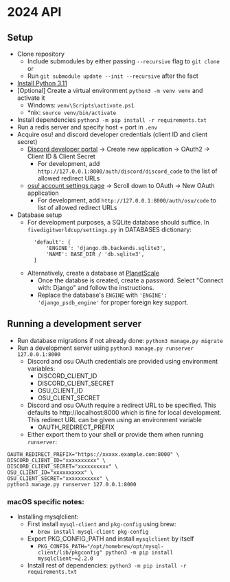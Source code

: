 # 2024 API

## Setup
- Clone repository
  - Include submodules by either passing `--recursive` flag to `git clone` or
  - Run `git submodule update --init --recursive` after the fact
- [Install Python 3.11](https://www.python.org/downloads/)
- [Optional] Create a virtual environment `python3 -m venv venv` and activate it
  - Windows: `venv\Scripts\activate.ps1`
  - *nix: `source venv/bin/activate`
- Install dependencies `python3 -m pip install -r requirements.txt`
- Run a redis server and specify host + port in `.env`
- Acquire osu! and discord developer credentials (client ID and client secret)
  - [Discord developer portal](https://discord.com/developers/applications) -> Create new application -> OAuth2 -> Client ID & Client Secret
    - For development, add `http://127.0.0.1:8000/auth/discord/discord_code` to the list of allowed redirect URLs
  - [osu! account settings page](https://osu.ppy.sh/home/account/edit) -> Scroll down to OAuth -> New OAuth application
    - For development, add `http://127.0.0.1:8000/auth/osu/code` to list of allowed redirect URLs
- Database setup
  - For development purposes, a SQLite database should suffice. In `fivedigitworldcup/settings.py` in DATABASES dictionary:
    ```
      'default': {
          'ENGINE': 'django.db.backends.sqlite3',
          'NAME': BASE_DIR / 'db.sqlite3',
      }
      ```
  - Alternatively, create a database at [PlanetScale](https://app.planetscale.com)
    - Once the databse is created, create a password. Select "Connect with: Django" and follow the instructions.
    - Replace the database's `ENGINE` with `'ENGINE': 'django_psdb_engine'` for proper foreign key support.

## Running a development server
- Run database migrations if not already done: `python3 manage.py migrate`
- Run a development server using `python3 manage.py runserver 127.0.0.1:8000`
  - Discord and osu OAuth credentials are provided using environment variables:
    - DISCORD_CLIENT_ID
    - DISCORD_CLIENT_SECRET
    - OSU_CLIENT_ID
    - OSU_CLIENT_SECRET
  - Discord and osu OAuth require a redirect URL to be specified. This defaults to http://localhost:8000 which is fine for local development. This redirect URL can be given using an environment variable
    - OAUTH_REDIRECT_PREFIX
  - Either export them to your shell or provide them when running `runserver`:
```
OAUTH_REDIRECT_PREFIX="https://xxxxx.example.com:8000" \
DISCORD_CLIENT_ID="xxxxxxxxxx" \
DISCORD_CLIENT_SECRET="xxxxxxxxxx" \
OSU_CLIENT_ID="xxxxxxxxxx" \
OSU_CLIENT_SECRET="xxxxxxxxxxx" \
python3 manage.py runserver 127.0.0.1:8000
```

### macOS specific notes:
- Installing mysqlclient:
  - First install `mysql-client` and `pkg-config` using brew: 
    - ```brew install mysql-client pkg-config```
  - Export PKG_CONFIG_PATH and install `mysqlclient` by itself
    - ```PKG_CONFIG_PATH="/opt/homebrew/opt/mysql-client/lib/pkgconfig" python3 -m pip install mysqlclient~=2.2.0```
  - Install rest of dependencies: `python3 -m pip install -r requirements.txt`
